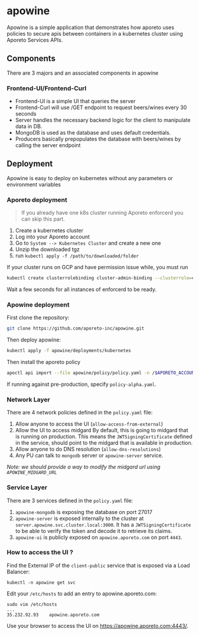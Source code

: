 # apowine

Apowine is a simple application that demonstrates how aporeto uses policies to secure
apis between containers in a kubernetes cluster using Aporeto Services APIs.

## Components

There are 3 majors and an associated components in apowine

### Frontend-UI/Frontend-Curl

- Frontend-UI is a simple UI that queries the server
- Frontend-Curl will use /GET endpoint to request beers/wines every 30 seconds
- Server handles the necessary backend logic for the client to manipulate data in DB.
- MongoDB is used as the database and uses default credentials.
- Producers basically prepopulates the database with beers/wines by calling the server endpoint

## Deployment

Apowine is easy to deploy on kubernetes without any parameters or environment variables

### Aporeto deployment

> If you already have one k8s cluster running Aporeto enforcerd you can skip this part.

1) Create a kubernetes cluster
2) Log into your Aporeto account
3) Go to `System --> Kubernetes Cluster` and create a new one
4) Unzip the downloaded tgz
5) run `kubectl apply -f /path/to/downloaded/folder`

If your cluster runs on GCP and have permission issue while, you must run

```bash
kubectl create clusterrolebinding cluster-admin-binding --clusterrole=cluster-admin --user=$GCP_USER_EMAIL`
```

Wait a few seconds for all instances of enforcerd to be ready.

### Apowine deployment

First clone the repository:

```bash
git clone https://github.com/aporeto-inc/apowine.git
```

Then deploy apowine:

```bash
kubectl apply -f apowine/deployments/kubernetes
```

Then install the aporeto policy

```bash
apoctl api import --file apowine/policy/policy.yaml -n /$APORETO_ACCOUNT/$K8S_CLUSTER_NAME/apowine
```

If running against pre-production, specify `policy-alpha.yaml`.


### Network Layer

There are 4 network policies defined in the `policy.yaml` file:
1) Allow anyone to access the UI (`allow-access-from-external`)
2) Allow the UI to access midgard
By default, this is going to midgard that is running on production.
This means the `JWTSigningCertificate` defined in the service, should point to the midgard that is available in production.
3) Allow anyone to do DNS resolution (`allow-dns-resolutions`)
4) Any PU can talk to `mongodb` server or `apowine-server` service.


_Note: we should provide a way to modify the midgard url using `APOWINE_MIDGARD_URL`_

### Service Layer

There are 3 services defined in the `policy.yaml` file:
1) `apowine-mongodb` is exposing the database on port 27017
2) `apowine-server` is exposed internally to the cluster at `server.apowine.svc.cluster.local:3000`.
It has a `JWTSigningCertificate` to be able to verify the token and decode it to retrieve its claims.
3) `apowine-ui` is publicly exposed on `apowine.aporeto.com` on port `4443`.


### How to access the UI ?

Find the External IP of the `client-public` service that is exposed via a Load Balancer:
```
kubectl -n apowine get svc
```

Edit your `/etc/hosts` to add an entry to apowine.aporeto.com:
```
sudo vim /etc/hosts
...
35.232.92.93    apowine.aporeto.com
```

Use your browser to access the UI on https://apowine.aporeto.com:4443/.
